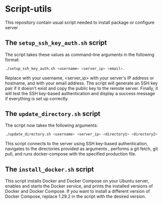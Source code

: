 # Script-utils
This repository contain usual script needed to install package or configure server

## The `setup_ssh_key_auth.sh` script
The script takes these values as command-line arguments in the following format: 
```bash
./setup_ssh_key_auth.sh <username> <server_ip> <email>.
```

Replace <username> with your username, <server_ip> with your server's IP address or hostname, and <email> with your email address. The script will generate an SSH key pair if it doesn't exist and copy the public key to the remote server. Finally, it will test the SSH key-based authentication and display a success message if everything is set up correctly.

## The `update_directory.sh` script
The script now takes the following arguments:
```bash
./update_directory.sh <username> <server_ip> <directory1> <directory2> ...
```
This script connects to the server using SSH key-based authentication, navigates to the directories provided as arguments , performs a git fetch, git pull, and runs docker-compose with the specified production file.

## The `install_docker.sh` script
This script installs Docker and Docker Compose on your Ubuntu server, enables and starts the Docker service, and prints the installed versions of Docker and Docker Compose. If you want to install a different version of Docker Compose, replace 1.29.2 in the script with the desired version.